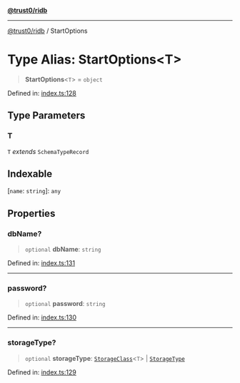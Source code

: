 [**@trust0/ridb**](../README.md)

***

[@trust0/ridb](../README.md) / StartOptions

# Type Alias: StartOptions\<T\>

> **StartOptions**\<`T`\> = `object`

Defined in: [index.ts:128](https://github.com/trust0-project/RIDB/blob/7186e3c53446e30ba6bd6372c643e48c6837c634/packages/ridb/src/index.ts#L128)

## Type Parameters

### T

`T` *extends* `SchemaTypeRecord`

## Indexable

\[`name`: `string`\]: `any`

## Properties

### dbName?

> `optional` **dbName**: `string`

Defined in: [index.ts:131](https://github.com/trust0-project/RIDB/blob/7186e3c53446e30ba6bd6372c643e48c6837c634/packages/ridb/src/index.ts#L131)

***

### password?

> `optional` **password**: `string`

Defined in: [index.ts:130](https://github.com/trust0-project/RIDB/blob/7186e3c53446e30ba6bd6372c643e48c6837c634/packages/ridb/src/index.ts#L130)

***

### storageType?

> `optional` **storageType**: [`StorageClass`](StorageClass.md)\<`T`\> \| [`StorageType`](../enumerations/StorageType.md)

Defined in: [index.ts:129](https://github.com/trust0-project/RIDB/blob/7186e3c53446e30ba6bd6372c643e48c6837c634/packages/ridb/src/index.ts#L129)
